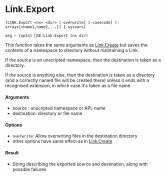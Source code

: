 # Link.Export

    ]LINK.Export <ns> <dir> [-overwrite] [-casecode] [-arrays{=name1,name2,...}] [-sysvars]

    msg ← {opts} ⎕SE.Link.Export (ns dir) 

This function takes the same arguments as [Link.Create](Link.Create.md) but saves the contents of a namespace to directory without maintaining a Link.

If the source is an unscripted namespace, then the destination is taken as a directory.

If the source is anything else, then the destination is taken as a directory (and a correctly named file will be created there) unless it ends with a recognised extension, in which case it's taken as a file name.

#### Arguments

- source : unscripted namespace or APL name
- destination: directory or file name

#### Options

- `overwrite`: Allow overwriting files in the destination directory
- other options have same effect as in [Link.Create](Link.Create.md)

#### Result

- String describing the exported source and destination, along with possible failures